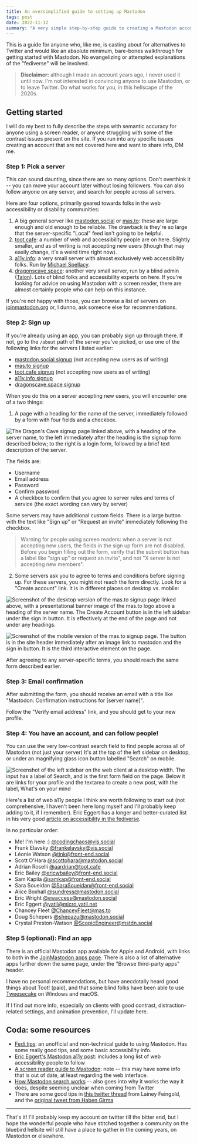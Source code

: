 ```yaml
---
title: An oversimplified guide to setting up Mastodon
tags: post
date: 2022-11-12
summary: "A very simple step-by-step guide to creating a Mastodon account, with a focus on accessibility."
---
```


This is a guide for anyone who, like me, is casting about for alternatives to Twitter and would like an absolute minimum, bare-bones walkthrough for getting started with Mastodon. No evangelizing or attempted explanations of the "fediverse" will be involved.

> **Disclaimer:** although I made an account years ago, I never used it until now. I'm not interested in convincing anyone to use Mastodon, or to leave Twitter. Do what works for you, in this hellscape of the 2020s.

## Getting started

I will do my best to fully describe the steps with semantic accuracy for anyone using a screen reader, or anyone struggling with some of the contrast issues present on the site. If you run into any specific issues creating an account that are not covered here and want to share info, DM me.

### Step 1: Pick a server

This can sound daunting, since there are so many options. Don't overthink it -- you can move your account later without losing followers. You can also follow anyone on any server, and search for people across all servers.

Here are four options, primarily geared towards folks in the web accessibility or disability communities:

1. A big general server like [mastodon.social](https://mastodon.social/explore) or [mas.to](https://mas.to/explore): these are large enough and old enough to be reliable. The drawback is they're so large that the server-specific "Local" feed isn't going to be helpful.
2. [toot.cafe](https://toot.cafe/explore): a number of web and accessibility people are on here. Slightly smaller, and as of writing is not accepting new users (though that may easily change, it's a weird time right now).
3. [a11y.info](https://a11y.info/explore): a very small server with almost exclusively web accessibility folks. Run by [Michael Spellacy](https://a11y.info/@spellacy).
4. [dragonscave.space](https://dragonscave.space/explore): another very small server, run by a blind admin ([Talon](https://dragonscave.space/@talon)). Lots of blind folks and accessibility experts on here. If you're looking for advice on using Mastodon with a screen reader, there are almost certainly people who can help on this instance.

If you're not happy with those, you can browse a list of servers on [joinmastodon.org](https://joinmastodon.org/servers) or, I dunno, ask someone else for recommendations.

### Step 2: Sign up

If you're already using an app, you can probably sign up through there. If not, go to the `/about` path of the server you've picked, or use one of the following links for the servers I listed earlier:
- [mastodon.social signup](https://mastodon.social/about) (not accepting new users as of writing)
- [mas.to signup](https://mas.to/about)
- [toot.cafe signup](https://toot.cafe/about) (not accepting new users as of writing)
- [a11y.info signup](https://a11y.info/about)
- [dragonscave.space signup](https://dragonscave.space/about/)

When you do this on a server accepting new users, you will encounter one of a two things:

1. A page with a heading for the name of the server, immediately followed by a form with four fields and a checkbox.

![The Dragon's Cave signup page linked above, with a heading of the server name, to the left immediately after the heading is the signup form described below; to the right is a login form, followed by a brief text description of the server.](/writing/assets/mastodon-account-form.png)

The fields are:
- Username
- Email address
- Password
- Confirm password
- A checkbox to confirm that you agree to server rules and terms of service (the exact wording can vary by server)

Some servers may have additional custom fields. There is a large button with the text like "Sign up" or "Request an invite" immediately following the checkbox.

> Warning for people using screen readers: when a server is not accepting new users, the fields in the sign up form are not disabled. Before you begin filling out the form, verify that the submit button has a label like "sign up" or request an invite", and not "X server is not accepting new members".

2. Some servers ask you to agree to terms and conditions before signing up. For these servers, you might not reach the form directly. Look for a "Create account" link. It is in different places on desktop vs. mobile:

![Screenshot of the desktop version of the mas.to signup page linked above, with a presentational banner image of the mas.to logo above a heading of the server name. The Create Account button is in the left sidebar under the sign in button. It is effectively at the end of the page and not under any headings.](/writing/assets/mastodon-create-account-btn.png)

![Screenshot of the mobile version of the mas.to signup page. The button is in the site header immediately after an image link to mastodon and the sign in button. It is the third interactive element on the page.](/writing/assets/mastodon-create-account-mobile.png)

After agreeing to any server-specific terms, you should reach the same form described earlier.

### Step 3: Email confirmation

After submitting the form, you should receive an email with a title like "Mastodon: Confirmation instructions for [server name]".

Follow the "Verify email address" link, and you should get to your new profile.

### Step 4: You have an account, and can follow people!

You can use the very low-contrast search field to find people across all of Mastodon (not just your server) It's at the top of the left sidebar on desktop, or under an magnifying glass icon button labelled "Search" on mobile.

![Screenshot of the left sidebar on the web client at a desktop width. The input has a label of Search, and is the first form field on the page. Below it are links for your profile and the textarea to create a new post, with the label, What's on your mind](/writing/assets/mastodon-search.png)

Here's a list of web a11y people I think are worth following to start out (not comprehensive, I haven't been here long myself and I'll probably keep adding to it, if I remember). Eric Eggert has a longer and better-curated list in his very good [article on accessibility in the fediverse](https://yatil.net/blog/accessibility-in-the-fediverse-and-mastodon).

In no particular order:
- Me! I'm here :) [@codingchaos@vis.social](https://vis.social/@codingchaos)
- Frank Elavsky [@frankelavsky@vis.social](https://vis.social/web/@frankelavsky)
- Léonie Watson [@tink@front-end.social](https://front-end.social/@tink)
- Scott O'Hara [@scottohara@mastodon.social](https://mastodon.social/@scottohara)
- Adrian Roselli [@aardrian@toot.cafe](https://vis.social/web/@aardrian@toot.cafe)
- Eric Bailey [@ericwbailey@front-end.social](https://front-end.social/@ericwbailey)
- Sam Kapila [@samkap@front-end.social](https://vis.social/web/@samkap@front-end.social)
- Sara Soueidan [@SaraSoueidan@front-end.social](https://front-end.social/@SaraSoueidan)
- Alice Boxhall [@sundress@mastodon.social](https://mastodon.social/@sundress)
- Eric Wright [@ewaccess@mastodon.social](https://mastodon.social/@ewaccess)
- Eric Eggert [@yatil@micro.yatil.net](https://micro.yatil.net/activitypub/yatil)
- Chancey Fleet [@ChanceyFleet@mas.to](https://mas.to/@ChanceyFleet)
- Doug Schepers [@shepazu@mastodon.social](https://mastodon.social/@shepazu)
- Crystal Preston-Watson [@ScopicEngineer@mstdn.social](https://mstdn.social/@ScopicEngineer)

### Step 5 (optional): Find an app

There is an official Mastodon app available for Apple and Android, with links to both in the [JoinMastodon apps page](https://joinmastodon.org/apps). There is also a list of alternative apps further down the same page, under the "Browse third-party apps" header.

I have no personal recommendations, but have anecdotally heard good things about Toot! (paid), and that some blind folks have been able to use [Tweesecake](https://tweesecake.app/) on Windows and macOS.

If I find out more info, especially on clients with good contrast, distraction-related settings, and animation prevention, I'll update here.

## Coda: some resources
- [Fedi.tips](https://fedi.tips/): an unofficial and non-technical guide to using Mastodon. Has some really good tips, and some basic accessibility info.
- [Eric Eggert's Mastodon a11y post](https://yatil.net/blog/accessibility-in-the-fediverse-and-mastodon): includes a long list of web accessibility people to follow
- [A screen reader guide to Mastodon](https://www.starshipchangeling.net/mastodon/): note -- this may have some info that is out of date, at least regarding the web interface.
- [How Mastodon search works](https://midrange.tedium.co/issues/how-mastodon-search-works/) -- also goes into why it works the way it does, despite seeming unclear when coming from Twitter
- There are some good tips in [this twitter thread](https://twitter.com/LFLegal/status/1586876400262414339?s=20&t=sRhxsBY66HV7a9NrvQlk8Q) from Lainey Feingold, and the [original tweet from Haben Girma](https://twitter.com/HabenGirma/status/1586829640827404288)

---

That's it! I'll probably keep my account on twitter till the bitter end, but I hope the wonderful people who have stitched together a community on the bluebird hellsite will still have a place to gather in the coming years, on Mastodon or elsewhere.


